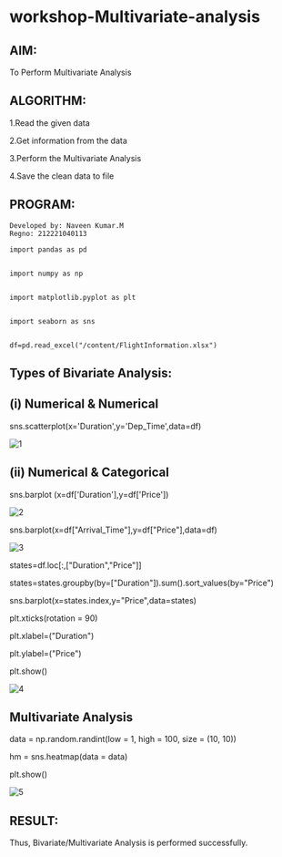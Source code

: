 # workshop-Multivariate-analysis  

## AIM:   

To Perform Multivariate Analysis  

## ALGORITHM:  

1.Read the given data  

2.Get information from the data  

3.Perform the Multivariate Analysis  

4.Save the clean data to file  

## PROGRAM:  
~~~  
Developed by: Naveen Kumar.M   
Regno: 212221040113  
~~~  
~~~  
import pandas as pd  


import numpy as np  


import matplotlib.pyplot as plt  


import seaborn as sns  


df=pd.read_excel("/content/FlightInformation.xlsx")  

~~~  

## Types of Bivariate Analysis:  

## (i) Numerical & Numerical  
sns.scatterplot(x='Duration',y='Dep_Time',data=df)

![1](https://user-images.githubusercontent.com/53014593/195491340-68a3bc53-3938-457c-bae4-2138d5c5ff99.png)

## (ii) Numerical & Categorical
sns.barplot (x=df['Duration'],y=df['Price'])

![2](https://user-images.githubusercontent.com/53014593/195491432-7694c436-7caa-4e9d-9ddc-3b2a55e19f1b.png)

sns.barplot(x=df["Arrival_Time"],y=df["Price"],data=df)

![3](https://user-images.githubusercontent.com/53014593/195491501-48e2b95b-a751-495e-bf50-4f3b33335862.png)

states=df.loc[:,["Duration","Price"]]

states=states.groupby(by=["Duration"]).sum().sort_values(by="Price")

sns.barplot(x=states.index,y="Price",data=states)

plt.xticks(rotation = 90)

plt.xlabel=("Duration")

plt.ylabel=("Price")

plt.show()

![4](https://user-images.githubusercontent.com/53014593/195491650-bd1ce9da-0399-469f-ad84-4f02854f6f6b.png)

## Multivariate Analysis    

data = np.random.randint(low = 1, high = 100, size = (10, 10))  

hm = sns.heatmap(data = data)  

plt.show()  

![5](https://user-images.githubusercontent.com/53014593/195491749-357f3918-d627-4566-85ab-44b21a758900.png)


## RESULT:  
Thus, Bivariate/Multivariate Analysis is performed  successfully.  





